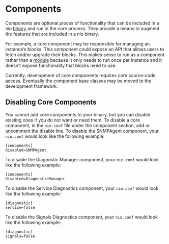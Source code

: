 # Components

Components are optional pieces of functionality that can be included in a nio [binary](/binaries/README.md) and run in the core process. They provide a means to augment the features that are included in a nio binary.

For example, a core component may be responsible for managing an instance’s blocks. This component could expose an API that allows users to fetch and/or upgrade their blocks. This makes sense to run as a component rather than a [module](/binaries/modules.md) because it only needs to run once per instance and it doesn’t expose functionality that blocks need to use.

Currently, development of core components requires core source-code access. Eventually the component base classes may be moved to the development framework.

## Disabling Core Components
You cannot add core components to your binary, but you can disable existing ones if you do not want or need them. To disable a core component, in the `nio.conf` file under the component section, add or uncomment the disable line.
To disable the SNMPAgent component, your `nio.conf` would look like the following example:
```
[components]
disabled=SNMPAgent
```


To disable the Diagnostic Manager component, your `nio.conf` would look like the following example:
```
[components]
disabled=DiagnosticManager
```


To disable the Service Diagnostics component, your `nio.conf` would look like the following example:
```
[diagnostic]
service=false
```


To disable the Signals Diagnostics component, your `nio.conf` would look like the following example:
```
[diagnostic]
signals=false
```
